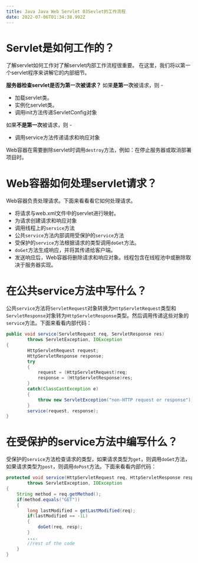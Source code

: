 ```yaml
---
title: Java Java Web Servlet 03Sevlet的工作流程
date: 2022-07-06T01:34:38.992Z
---
```

# Servlet是如何工作的？
了解servlet如何工作对了解servlet内部工作流程很重要。 在这里，我们将以第一个servlet程序来讲解它的内部细节。

**服务器检查servlet是否为第一次被请求？**
如果**是第一次**被请求，则 - 

* 加载servlet类。
* 实例化servlet类。
* 调用init方法传递ServletConfig对象
  
如果**不是第一次**被请求，则 - 

* 调用service方法传递请求和响应对象
  
Web容器在需要删除servlet时调用`destroy`方法，例如：在停止服务器或取消部署项目时。

# Web容器如何处理servlet请求？
Web容器负责处理请求。下面来看看看它如何处理请求。

* 将请求与web.xml文件中的servlet进行映射。
* 为请求创建请求和响应对象
* 调用线程上的`service`方法
* 公共`service`方法内部调用受保护的`service`方法
* 受保护的`service`方法根据请求的类型调用`doGet`方法。
* `doGet`方法生成响应，并将其传递给客户端。
* 发送响应后，Web容器将删除请求和响应对象。线程包含在线程池中或删除取决于服务器实现。
  
# 在公共service方法中写什么？
公共`service`方法将`ServletRequest`对象转换为`HttpServletRequest`类型和`ServletResponse`对象转为`HttpServletResponse`类型。然后调用传递这些对象的`service`方法。下面来看看内部代码：
~~~java
public void service(ServletRequest req, ServletResponse res)  
        throws ServletException, IOException  
{  
        HttpServletRequest request;  
        HttpServletResponse response;  
        try  
        {  
            request = (HttpServletRequest)req;  
            response = (HttpServletResponse)res;  
        }  
        catch(ClassCastException e)  
        {  
            throw new ServletException("non-HTTP request or response");  
        }  
        service(request, response);  
}
~~~
# 在受保护的service方法中编写什么？
受保护的`service`方法检查请求的类型，如果请求类型为`get`，则调用`doGet`方法，如果请求类型为`post`，则调用`doPost`方法。下面来看看内部代码：
~~~java
protected void service(HttpServletRequest req, HttpServletResponse resp)  
        throws ServletException, IOException  
{  
    String method = req.getMethod();  
    if(method.equals("GET"))  
    {  
        long lastModified = getLastModified(req);  
        if(lastModified == -1L)  
        {  
            doGet(req, resp);  
        }   
        ....  
        //rest of the code  
    }  
}
~~~

